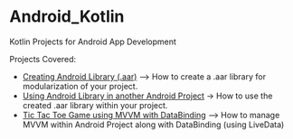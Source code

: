 # Android_Kotlin
Kotlin Projects for Android App Development

Projects Covered:
- [Creating Android Library (.aar)](https://github.com/pranmar93/Android_Kotlin/tree/master/KotlinLibrary) --> How to create a .aar library for modularization of your project.
- [Using Android Library in another Android Project](https://github.com/pranmar93/Android_Kotlin/tree/master/UseKotlinLibrary)  -> How to use the created .aar library within your project.
- [Tic Tac Toe Game using MVVM with DataBinding](https://github.com/pranmar93/Android_Kotlin/tree/master/TicTacToe) --> How to manage MVVM within Android Project along with DataBinding (using LiveData)
